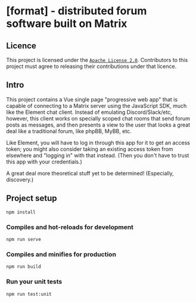 # [format] - distributed forum software built on Matrix

## Licence
This project is licensed under the [`Apache License 2.0`](https://opensource.org/licenses/Apache-2.0). Contributors to this project must agree to releasing their contributions under that licence.

## Intro
This project contains a Vue single page "progressive web app" that is capable of connecting to a Matrix server using the JavaScript SDK, much like the Element chat client. Instead of emulating Discord/Slack/etc, however, this client works on specially scoped chat rooms that send forum posts as messages, and then presents a view to the user that looks a great deal like a traditional forum, like phpBB, MyBB, etc.

Like Element, you will have to log in through this app for it to get an access token; you might also consider taking an existing access token from elsewhere and "logging in" with that instead. (Then you don't have to trust this app with your credentials.)

A great deal more theoretical stuff yet to be determined! (Especially, discovery.)

## Project setup
```
npm install
```

### Compiles and hot-reloads for development
```
npm run serve
```

### Compiles and minifies for production
```
npm run build
```

### Run your unit tests
```
npm run test:unit
```
